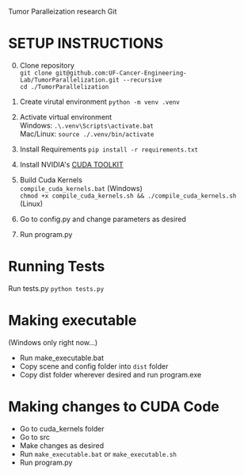 Tumor Paralleization research Git

# SETUP INSTRUCTIONS

0. Clone repository<br/>
   `git clone git@github.com:UF-Cancer-Engineering-Lab/TumorParallelization.git --recursive`<br/>
   `cd ./TumorParallelization`

1. Create virutal environment
   `python -m venv .venv`

2. Activate virtual environment <br/>
   Windows: `.\.venv\Scripts\activate.bat`<br/>
   Mac/Linux: `source ./.venv/bin/activate`

3. Install Requirements
   `pip install -r requirements.txt`

4. Install NVIDIA's [CUDA TOOLKIT](https://developer.nvidia.com/cuda-downloads)

5. Build Cuda Kernels<br/>
   `compile_cuda_kernels.bat` (Windows)<br/>
   `chmod +x compile_cuda_kernels.sh && ./compile_cuda_kernels.sh` (Linux)

6. Go to config.py and change parameters as desired

7. Run program.py

# Running Tests

Run tests.py `python tests.py`

# Making executable

(Windows only right now...)<br/>

- Run make_executable.bat
- Copy scene and config folder into `dist` folder
- Copy dist folder wherever desired and run program.exe

# Making changes to CUDA Code

- Go to cuda_kernels folder
- Go to src
- Make changes as desired
- Run `make_executable.bat` or `make_executable.sh`
- Run program.py
